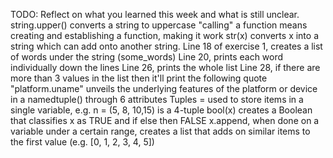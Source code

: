 TODO: Reflect on what you learned this week and what is still unclear.
string.upper() converts a string to uppercase
"calling" a function means creating and establishing a function, making it work
str(x) converts x into a string which can add onto another string.
Line 18 of exercise 1, creates a list of words under the string (some_words)
Line 20, prints each word individually down the lines
Line 26, prints the whole list
Line 28, if there are more than 3 values in the list then it'll print the following quote
"platform.uname" unveils the underlying features of the platform or device in a namedtuple() through 6 attributes
Tuples = used to store items in a single variable, e.g. n = (5, 8, 10,15) is a 4-tuple
bool(x) creates a Boolean that classifies x as TRUE and if else then FALSE
x.append, when done on a variable under a certain range, creates a list that adds on similar items to the first value (e.g. [0, 1, 2, 3, 4, 5])